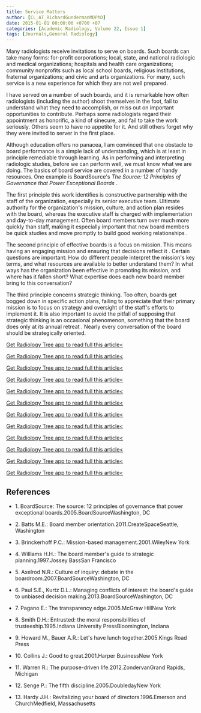 ```yaml
---
title: Service Matters
author: [CL_AT_RichardGundermanMDPhD]
date: 2015-01-01 00:00:00 +0700 +07
categories: [Academic Radiology, Volume 22, Issue 1]
tags: [Journals,General Radiology]
---
```

Many radiologists receive invitations to serve on boards. Such boards can take many forms: for-profit corporations; local, state, and national radiologic and medical organizations; hospitals and health care organizations; community nonprofits such as local school boards, religious institutions, fraternal organizations; and civic and arts organizations. For many, such service is a new experience for which they are not well prepared.

I have served on a number of such boards, and it is remarkable how often radiologists (including the author) shoot themselves in the foot, fail to understand what they need to accomplish, or miss out on important opportunities to contribute. Perhaps some radiologists regard their appointment as honorific, a kind of sinecure, and fail to take the work seriously. Others seem to have no appetite for it. And still others forget why they were invited to server in the first place.

Although education offers no panacea, I am convinced that one obstacle to board performance is a simple lack of understanding, which is at least in principle remediable through learning. As in performing and interpreting radiologic studies, before we can perform well, we must know what we are doing. The basics of board service are covered in a number of handy resources. One example is BoardSource's _The Source: 12 Principles of Governance that Power Exceptional Boards_ .

The first principle this work identifies is constructive partnership with the staff of the organization, especially its senior executive team. Ultimate authority for the organization's mission, culture, and action plan resides with the board, whereas the executive staff is charged with implementation and day-to-day management. Often board members turn over much more quickly than staff, making it especially important that new board members be quick studies and move promptly to build good working relationships .

The second principle of effective boards is a focus on mission. This means having an engaging mission and ensuring that decisions reflect it . Certain questions are important: How do different people interpret the mission's key terms, and what resources are available to better understand them? In what ways has the organization been effective in promoting its mission, and where has it fallen short? What expertise does each new board member bring to this conversation?

The third principle concerns strategic thinking. Too often, boards get bogged down in specific action plans, failing to appreciate that their primary mission is to focus on strategy and oversight of the staff's efforts to implement it. It is also important to avoid the pitfall of supposing that strategic thinking is an occasional phenomenon, something that the board does only at its annual retreat . Nearly every conversation of the board should be strategically oriented.

[Get Radiology Tree app to read full this article<](https://clinicalpub.com/app)

[Get Radiology Tree app to read full this article<](https://clinicalpub.com/app)

[Get Radiology Tree app to read full this article<](https://clinicalpub.com/app)

[Get Radiology Tree app to read full this article<](https://clinicalpub.com/app)

[Get Radiology Tree app to read full this article<](https://clinicalpub.com/app)

[Get Radiology Tree app to read full this article<](https://clinicalpub.com/app)

[Get Radiology Tree app to read full this article<](https://clinicalpub.com/app)

[Get Radiology Tree app to read full this article<](https://clinicalpub.com/app)

[Get Radiology Tree app to read full this article<](https://clinicalpub.com/app)

[Get Radiology Tree app to read full this article<](https://clinicalpub.com/app)

[Get Radiology Tree app to read full this article<](https://clinicalpub.com/app)

[Get Radiology Tree app to read full this article<](https://clinicalpub.com/app)

## References

- 1\. BoardSource: The source: 12 principles of governance that power exceptional boards.2005.BoardSourceWashington, DC


- 2\. Batts M.E.: Board member orientation.2011.CreateSpaceSeattle, Washington


- 3\. Brinckerhoff P.C.: Mission-based management.2001.WileyNew York


- 4\. Williams H.H.: The board member's guide to strategic planning.1997.Jossey BassSan Francisco


- 5\. Axelrod N.R.: Culture of inquiry: debate in the boardroom.2007.BoardSourceWashington, DC


- 6\. Paul S.E., Kurtz D.L.: Managing conflicts of interest: the board's guide to unbiased decision making.2013.BoardSourceWashington, DC


- 7\. Pagano E.: The transparency edge.2005.McGraw HillNew York


- 8\. Smith D.H.: Entrusted: the moral responsibilities of trusteeship.1995.Indiana University PressBloomington, Indiana


- 9\. Howard M., Bauer A.R.: Let's have lunch together.2005.Kings Road Press


- 10\. Collins J.: Good to great.2001.Harper BusinessNew York


- 11\. Warren R.: The purpose-driven life.2012.ZondervanGrand Rapids, Michigan


- 12\. Senge P.: The fifth discipline.2005.DoubledayNew York


- 13\. Hardy J.H.: Revitalizing your board of directors.1996.Emerson and ChurchMedfield, Massachusetts